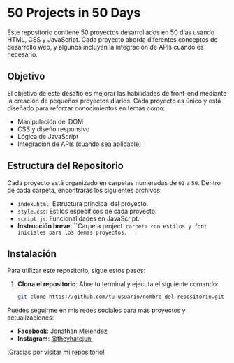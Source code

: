 # 50 Projects in 50 Days

Este repositorio contiene 50 proyectos desarrollados en 50 días usando HTML, CSS y JavaScript. Cada proyecto aborda diferentes conceptos de desarrollo web, y algunos incluyen la integración de APIs cuando es necesario.

## Objetivo

El objetivo de este desafío es mejorar las habilidades de front-end mediante la creación de pequeños proyectos diarios. Cada proyecto es único y está diseñado para reforzar conocimientos en temas como:
- Manipulación del DOM
- CSS y diseño responsivo
- Lógica de JavaScript
- Integración de APIs (cuando sea aplicable)

## Estructura del Repositorio

Cada proyecto está organizado en carpetas numeradas de `01` a `50`. Dentro de cada carpeta, encontrarás los siguientes archivos:
- `index.html`: Estructura principal del proyecto.
- `style.css`: Estilos específicos de cada proyecto.
- `script.js`: Funcionalidades en JavaScript.
- **Instrucción breve:** ``Carpeta project` carpeta con estilos y font iniciales para los demas proyectos.`

## Instalación

Para utilizar este repositorio, sigue estos pasos:

1. **Clona el repositorio**: Abre tu terminal y ejecuta el siguiente comando:
   ```bash
   git clone https://github.com/tu-usuario/nombre-del-repositorio.git

Puedes seguirme en mis redes sociales para más proyectos y actualizaciones:

- **Facebook**: [Jonathan Melendez](https://www.facebook.com/jonathan.melendez.vtal?mibextid=LQQJ4d)
- **Instagram**: [@theyhatejuni](https://www.instagram.com/theyhatejuni?igsh=cDFsanVkNGt2c3g0)

¡Gracias por visitar mi repositorio!
